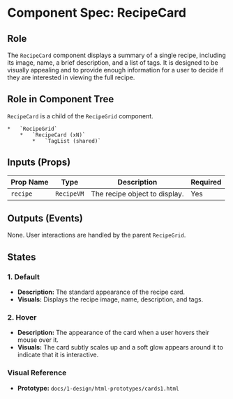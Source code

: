 # Component Spec: RecipeCard

## Role

The `RecipeCard` component displays a summary of a single recipe, including its image, name, a brief description, and a list of tags. It is designed to be visually appealing and to provide enough information for a user to decide if they are interested in viewing the full recipe.

## Role in Component Tree

`RecipeCard` is a child of the `RecipeGrid` component.

```
*   `RecipeGrid`
    *   `RecipeCard (xN)`
        *   `TagList (shared)`
```

## Inputs (Props)

| Prop Name | Type       | Description                   | Required |
| --------- | ---------- | ----------------------------- | -------- |
| `recipe`  | `RecipeVM` | The recipe object to display. | Yes      |

## Outputs (Events)

None. User interactions are handled by the parent `RecipeGrid`.

## States

### 1. Default

- **Description:** The standard appearance of the recipe card.
- **Visuals:** Displays the recipe image, name, description, and tags.

### 2. Hover

- **Description:** The appearance of the card when a user hovers their mouse over it.
- **Visuals:** The card subtly scales up and a soft glow appears around it to indicate that it is interactive.

### Visual Reference

- **Prototype:** `docs/1-design/html-prototypes/cards1.html`
